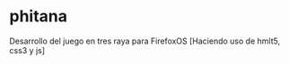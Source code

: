 phitana
=======

Desarrollo del juego en tres raya para FirefoxOS [Haciendo uso de hmlt5, css3 y js]
